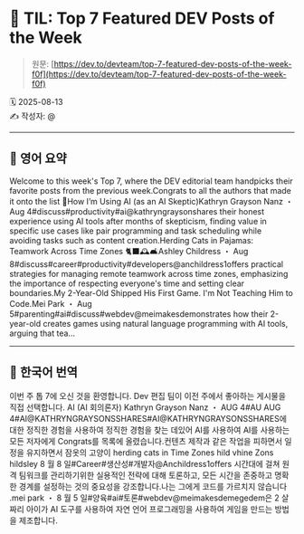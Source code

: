 # 📌 TIL: Top 7 Featured DEV Posts of the Week

> 원문: [https://dev.to/devteam/top-7-featured-dev-posts-of-the-week-f0f](https://dev.to/devteam/top-7-featured-dev-posts-of-the-week-f0f)

🗓 2025-08-13  
✍️ 작성자: @

---

## 🔹 영어 요약

Welcome to this week's Top 7, where the DEV editorial team handpicks their favorite posts from the previous week.Congrats to all the authors that made it onto the list 👏How I’m Using AI (as an AI Skeptic)Kathryn Grayson Nanz ・ Aug 4#discuss#productivity#ai@kathryngraysonshares their honest experience using AI tools after months of skepticism, finding value in specific use cases like pair programming and task scheduling while avoiding tasks such as content creation.Herding Cats in Pajamas: Teamwork Across Time Zones 🐈‍⬛🕰️🛋️Ashley Childress ・ Aug 8#discuss#career#productivity#developers@anchildress1offers practical strategies for managing remote teamwork across time zones, emphasizing the importance of respecting everyone's time and setting clear boundaries.My 2-Year-Old Shipped His First Game. I'm Not Teaching Him to Code.Mei Park ・ Aug 5#parenting#ai#discuss#webdev@meimakesdemonstrates how their 2-year-old creates games using natural language programming with AI tools, arguing that tea...

---

## 🔸 한국어 번역

이번 주 톱 7에 오신 것을 환영합니다. Dev 편집 팀이 이전 주에서 좋아하는 게시물을 직접 선택합니다. AI (AI 회의론자) Kathryn Grayson Nanz ・ AUG 4#AU AUG 4#AI@KATHRYNGRAYSONSSHARES#AI@KATHRYNGRAYSONSSHARES에 대한 정직한 경험을 사용하여 정직한 경험을 찾는 데있어 AI를 사용하여 AI를 사용하는 모든 저자에게 Congrats를 목록에 올렸습니다.컨텐츠 제작과 같은 작업을 피하면서 일정을 유지하면서 잠옷의 고양이 herding cats in Time Zones hild vhine Zons hildsley 8 월 8 일#Career#생산성#개발자@Anchildress1offers 시간대에 걸쳐 원격 팀워크를 관리하기위한 실용적인 전략에 대해 토론하고, 모든 시간을 존중하고 명확한 경계를 설정하는 것의 중요성을 강조합니다.나는 그에게 코드를 가르치지 않습니다 .mei park ・ 8 월 5 일#양육#ai#토론#webdev@meimakesdemegedem은 2 살짜리 아이가 AI 도구를 사용하여 자연 언어 프로그래밍을 사용하여 게임을 만드는 방법을 제조합니다.
